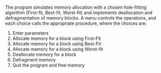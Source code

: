 The program simulates memory allocation with a chosen hole-fitting algorithm (First-fit, Best-fit, Worst-fit) and implements deallocation and defragmentation of memory blocks.
A menu controls the operations, and each choice calls the appropriate procedure, where the choices are:
1) Enter parameters
2) Allocate memory for a block using First-Fit
3) Allocate memory for a block using Best-Fit
4) Allocate memory for a block using Worst-fit
5) Deallocate memory for a block
6) Defragment memory
7) Quit the program and free memory
